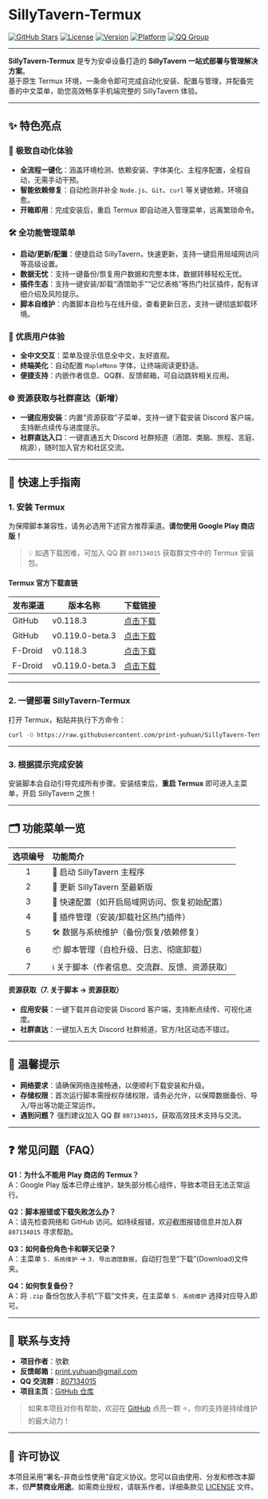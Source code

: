 # SillyTavern-Termux

[![GitHub Stars](https://img.shields.io/github/stars/print-yuhuan/SillyTavern-Termux.svg?style=social&label=Star)](https://github.com/print-yuhuan/SillyTavern-Termux)
[![License](https://img.shields.io/badge/License-Custom-blue.svg)](https://github.com/print-yuhuan/SillyTavern-Termux/blob/main/LICENSE)
[![Version](https://img.shields.io/badge/Version-2025.07.31-brightgreen.svg)](https://github.com/print-yuhuan/SillyTavern-Termux/blob/main/Menu.sh)
[![Platform](https://img.shields.io/badge/Platform-Termux%20(Android)-orange.svg)](https://termux.dev/cn/index.html)
[![QQ Group](https://img.shields.io/badge/QQ交流群-807134015-blue)](https://qm.qq.com/q/Z1kk7tCrcG)

---

**SillyTavern-Termux** 是专为安卓设备打造的 **SillyTavern 一站式部署与管理解决方案**。  
基于原生 Termux 环境，一条命令即可完成自动化安装、配置与管理，并配备完善的中文菜单，助您高效畅享手机端完整的 SillyTavern 体验。

---

## ✨ 特色亮点

### 🚀 极致自动化体验
- **全流程一键化**：涵盖环境检测、依赖安装、字体美化、主程序配置，全程自动，无需手动干预。
- **智能依赖修复**：自动检测并补全 `Node.js`、`Git`、`curl` 等关键依赖，环境自愈。
- **开箱即用**：完成安装后，重启 Termux 即自动进入管理菜单，远离繁琐命令。

### 🛠️ 全功能管理菜单
- **启动/更新/配置**：便捷启动 SillyTavern，快速更新，支持一键启用局域网访问等高级设置。
- **数据无忧**：支持一键备份/恢复用户数据和完整本体，数据转移轻松无忧。
- **插件生态**：支持一键安装/卸载“酒馆助手”“记忆表格”等热门社区插件，配有详细介绍及风险提示。
- **脚本自维护**：内置脚本自检与在线升级，查看更新日志，支持一键彻底卸载环境。

### 💖 优质用户体验
- **全中文交互**：菜单及提示信息全中文，友好直观。
- **终端美化**：自动配置 `MapleMono` 字体，让终端阅读更舒适。
- **便捷支持**：内嵌作者信息、QQ群、反馈邮箱，可自动跳转相关应用。

### 🌐 资源获取与社群直达（新增）
- **一键应用安装**：内置“资源获取”子菜单，支持一键下载安装 Discord 客户端，支持断点续传与进度提示。
- **社群直达入口**：一键直通五大 Discord 社群频道（酒馆、类脑、旅程、言庭、桃源），随时加入官方和社区交流。

---

## 🚀 快速上手指南

### 1. 安装 Termux

为保障脚本兼容性，请务必选用下述官方推荐渠道。**请勿使用 Google Play 商店版！**

> 💡 如遇下载困难，可加入 QQ 群 `807134015` 获取群文件中的 Termux 安装包。

#### Termux 官方下载直链

| 发布渠道     | 版本名称            | 下载链接 |
|----------|---------------------|:-----------------------------------------------------------------------------------------:|
| GitHub   | v0.118.3     | [点击下载](https://github.com/termux/termux-app/releases/download/v0.118.3/termux-app_v0.118.3+github-debug_universal.apk) |
| GitHub   | v0.119.0-beta.3| [点击下载](https://github.com/termux/termux-app/releases/download/v0.119.0-beta.3/termux-app_v0.119.0-beta.3+apt-android-7-github-debug_universal.apk) |
| F-Droid  | v0.118.3     | [点击下载](https://f-droid.org/repo/com.termux_1002.apk)              |
| F-Droid  | v0.119.0-beta.3| [点击下载](https://f-droid.org/repo/com.termux_1022.apk)         |

---

### 2. 一键部署 SillyTavern-Termux

打开 Termux，粘贴并执行下方命令：

```bash
curl -O https://raw.githubusercontent.com/print-yuhuan/SillyTavern-Termux/refs/heads/main/Install.sh && bash Install.sh
```

---

### 3. 根据提示完成安装

安装脚本会自动引导完成所有步骤。安装结束后，**重启 Termux** 即可进入主菜单，开启 SillyTavern 之旅！

---

## 🗂 功能菜单一览

| 选项编号 | 功能简介                                    |
|:--------:|:------------------------------------------- |
| 1        | 🚀 启动 SillyTavern 主程序                   |
| 2        | 🔄 更新 SillyTavern 至最新版                 |
| 3        | 🔧 快速配置（如开启局域网访问、恢复初始配置） |
| 4        | 🧩 插件管理（安装/卸载社区热门插件）          |
| 5        | 🛠️ 数据与系统维护（备份/恢复/依赖修复）       |
| 6        | 📦 脚本管理（自检升级、日志、彻底卸载）        |
| 7        | ℹ️ 关于脚本（作者信息、交流群、反馈、资源获取）  |

#### 资源获取（7. 关于脚本 → 资源获取）

- **应用安装**：一键下载并自动安装 Discord 客户端，支持断点续传、可视化进度。
- **社群直达**：一键加入五大 Discord 社群频道，官方/社区动态不错过。

---

## 📌 温馨提示

- **网络要求**：请确保网络连接畅通，以便顺利下载安装和升级。
- **存储权限**：首次运行脚本需授权存储权限，请务必允许，以保障数据备份、导入/导出等功能正常运作。
- **遇到问题？** 强烈建议加入 QQ 群 `807134015`，获取高效技术支持与交流。

---

## ❓ 常见问题（FAQ）

**Q1：为什么不能用 Play 商店的 Termux？**  
A：Google Play 版本已停止维护，缺失部分核心组件，导致本项目无法正常运行。

**Q2：脚本报错或下载失败怎么办？**  
A：请先检查网络和 GitHub 访问。如持续报错，欢迎截图报错信息并加入群 `807134015` 寻求帮助。

**Q3：如何备份角色卡和聊天记录？**  
A：主菜单 `5. 系统维护` → `3. 导出酒馆数据`，自动打包至“下载”(Download)文件夹。

**Q4：如何恢复备份？**  
A：将 `.zip` 备份包放入手机“下载”文件夹，在主菜单 `5. 系统维护` 选择对应导入即可。

---

## 💬 联系与支持

- **项目作者**：欤歡  
- **反馈邮箱**：print.yuhuan@gmail.com  
- **QQ 交流群**：[807134015](https://qm.qq.com/q/Z1kk7tCrcG)  
- **项目主页**：[GitHub 仓库](https://github.com/print-yuhuan/SillyTavern-Termux)

> 如果本项目对你有帮助，欢迎在 [GitHub](https://github.com/print-yuhuan/SillyTavern-Termux) 点亮一颗 ⭐，你的支持是持续维护的最大动力！

---

## 📄 许可协议

本项目采用“署名-非商业性使用”自定义协议。您可以自由使用、分发和修改本脚本，但**严禁商业用途**。如需商业授权，请联系作者。详细条款见 [LICENSE](./LICENSE) 文件。
